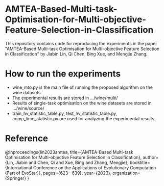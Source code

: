 # AMTEA-Based-Multi-task-Optimisation-for-Multi-objective-Feature-Selection-in-Classification
This repository contains code for reproducing the experiments in the paper "AMTEA-Based Multi-task Optimisation for Multi-objective Feature Selection in Classification" by Jiabin Lin, Qi Chen, Bing Xue, and Mengjie Zhang.

# How to run the experiments

* wine_mto.py is the main file of running the proposed algorithm on the wine datasets.
* The experimental results are stored in .../wine/multi/
* Results of single-task optimisation on the wine datasets are stored in .../wine/source/
* train_hv_statistic_table.py, test_hv_statistic_table.py, comp_time_statistic.py are used for analyzing the experimental results.

# Reference

@inproceedings{lin2023amtea,
  title={AMTEA-Based Multi-task Optimisation for Multi-objective Feature Selection in Classification},
  author={Lin, Jiabin and Chen, Qi and Xue, Bing and Zhang, Mengjie},
  booktitle={International Conference on the Applications of Evolutionary Computation (Part of EvoStar)},
  pages={623--639},
  year={2023},
  organization={Springer}
}
